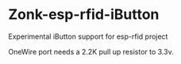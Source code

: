 # Zonk-esp-rfid-iButton


Experimental iButton support for esp-rfid project



OneWire port needs a 2.2K pull up resistor to 3.3v.
